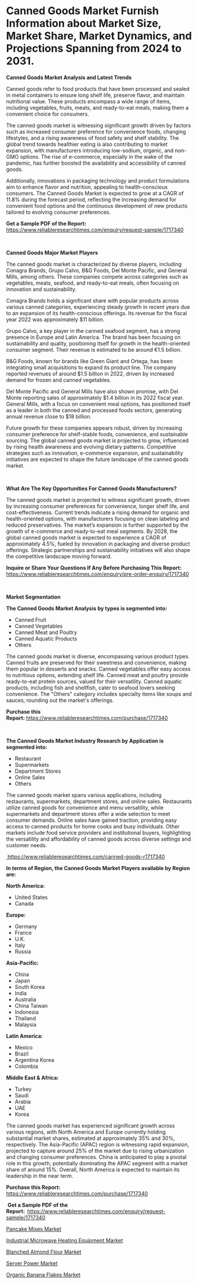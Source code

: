 <p><h1>Canned Goods Market Furnish Information about Market Size, Market Share, Market Dynamics, and Projections Spanning from 2024 to 2031.</h1></p><p><strong>Canned Goods Market Analysis and Latest Trends</strong></p>
<p><p>Canned goods refer to food products that have been processed and sealed in metal containers to ensure long shelf life, preserve flavor, and maintain nutritional value. These products encompass a wide range of items, including vegetables, fruits, meats, and ready-to-eat meals, making them a convenient choice for consumers.</p><p>The canned goods market is witnessing significant growth driven by factors such as increased consumer preference for convenience foods, changing lifestyles, and a rising awareness of food safety and shelf stability. The global trend towards healthier eating is also contributing to market expansion, with manufacturers introducing low-sodium, organic, and non-GMO options. The rise of e-commerce, especially in the wake of the pandemic, has further boosted the availability and accessibility of canned goods.</p><p>Additionally, innovations in packaging technology and product formulations aim to enhance flavor and nutrition, appealing to health-conscious consumers. The Canned Goods Market is expected to grow at a CAGR of 11.8% during the forecast period, reflecting the increasing demand for convenient food options and the continuous development of new products tailored to evolving consumer preferences.</p></p>
<p><strong>Get a Sample PDF of the Report:&nbsp;</strong> <a href="https://www.reliableresearchtimes.com/enquiry/request-sample/1717340?utm_campaign=1425&utm_medium=2&utm_source=Github&utm_content=ia&utm_term=19102024&utm_id=canned-goods">https://www.reliableresearchtimes.com/enquiry/request-sample/1717340</a></p>
<p>&nbsp;</p>
<p><strong>Canned Goods Major Market Players</strong></p>
<p><p>The canned goods market is characterized by diverse players, including Conagra Brands, Grupo Calvo, B&G Foods, Del Monte Pacific, and General Mills, among others. These companies compete across categories such as vegetables, meats, seafood, and ready-to-eat meals, often focusing on innovation and sustainability.</p><p>Conagra Brands holds a significant share with popular products across various canned categories, experiencing steady growth in recent years due to an expansion of its health-conscious offerings. Its revenue for the fiscal year 2022 was approximately $11 billion.</p><p>Grupo Calvo, a key player in the canned seafood segment, has a strong presence in Europe and Latin America. The brand has been focusing on sustainability and quality, positioning itself for growth in the health-oriented consumer segment. Their revenue is estimated to be around €1.5 billion.</p><p>B&G Foods, known for brands like Green Giant and Ortega, has been integrating small acquisitions to expand its product line. The company reported revenues of around $1.5 billion in 2022, driven by increased demand for frozen and canned vegetables.</p><p>Del Monte Pacific and General Mills have also shown promise, with Del Monte reporting sales of approximately $1.4 billion in its 2022 fiscal year. General Mills, with a focus on convenient meal options, has positioned itself as a leader in both the canned and processed foods sectors, generating annual revenue close to $18 billion.</p><p>Future growth for these companies appears robust, driven by increasing consumer preference for shelf-stable foods, convenience, and sustainable sourcing. The global canned goods market is projected to grow, influenced by rising health awareness and evolving dietary patterns. Competitive strategies such as innovation, e-commerce expansion, and sustainability initiatives are expected to shape the future landscape of the canned goods market.</p></p>
<p>&nbsp;</p>
<p><strong>What Are The Key Opportunities For Canned Goods Manufacturers?</strong></p>
<p><p>The canned goods market is projected to witness significant growth, driven by increasing consumer preferences for convenience, longer shelf life, and cost-effectiveness. Current trends indicate a rising demand for organic and health-oriented options, with manufacturers focusing on clean labeling and reduced preservatives. The market’s expansion is further supported by the growth of e-commerce and ready-to-eat meal segments. By 2028, the global canned goods market is expected to experience a CAGR of approximately 4.5%, fueled by innovation in packaging and diverse product offerings. Strategic partnerships and sustainability initiatives will also shape the competitive landscape moving forward.</p></p>
<p><strong>Inquire or Share Your Questions If Any Before Purchasing This Report:</strong> <a href="https://www.reliableresearchtimes.com/enquiry/pre-order-enquiry/1717340?utm_campaign=1425&utm_medium=2&utm_source=Github&utm_content=ia&utm_term=19102024&utm_id=canned-goods">https://www.reliableresearchtimes.com/enquiry/pre-order-enquiry/1717340</a></p>
<p>&nbsp;</p>
<p><strong>Market Segmentation</strong></p>
<p><strong>The Canned Goods Market Analysis by types is segmented into:</strong></p>
<p><ul><li>Canned Fruit</li><li>Canned Vegetables</li><li>Canned Meat and Poultry</li><li>Canned Aquatic Products</li><li>Others</li></ul></p>
<p><p>The canned goods market is diverse, encompassing various product types. Canned fruits are preserved for their sweetness and convenience, making them popular in desserts and snacks. Canned vegetables offer easy access to nutritious options, extending shelf life. Canned meat and poultry provide ready-to-eat protein sources, valued for their versatility. Canned aquatic products, including fish and shellfish, cater to seafood lovers seeking convenience. The "Others" category includes specialty items like soups and sauces, rounding out the market's offerings.</p></p>
<p><strong>Purchase this Report:&nbsp;</strong><a href="https://www.reliableresearchtimes.com/purchase/1717340?utm_campaign=1425&utm_medium=2&utm_source=Github&utm_content=ia&utm_term=19102024&utm_id=canned-goods">https://www.reliableresearchtimes.com/purchase/1717340</a></p>
<p>&nbsp;</p>
<p><strong>The Canned Goods Market Industry Research by Application is segmented into:</strong></p>
<p><ul><li>Restaurant</li><li>Supermarkets</li><li>Department Stores</li><li>Online Sales</li><li>Others</li></ul></p>
<p><p>The canned goods market spans various applications, including restaurants, supermarkets, department stores, and online sales. Restaurants utilize canned goods for convenience and menu versatility, while supermarkets and department stores offer a wide selection to meet consumer demands. Online sales have gained traction, providing easy access to canned products for home cooks and busy individuals. Other markets include food service providers and institutional buyers, highlighting the versatility and affordability of canned goods across diverse settings and customer needs.</p></p>
<p><a href="https://www.reliableresearchtimes.com/canned-goods-r1717340?utm_campaign=1425&utm_medium=2&utm_source=Github&utm_content=ia&utm_term=19102024&utm_id=canned-goods">&nbsp;https://www.reliableresearchtimes.com/canned-goods-r1717340</a></p>
<p><strong>In terms of Region, the Canned Goods Market Players available by Region are:</strong></p>
<p>
    <p> <strong> North America: </strong>
        <ul>
            <li>United States</li>
            <li>Canada</li>
        </ul>
        </p> 
    <p> <strong> Europe: </strong>
        <ul>
            <li>Germany</li>
            <li>France</li>
            <li>U.K.</li>
            <li>Italy</li>
            <li>Russia</li>
        </ul>
        </p> 
    <p> <strong> Asia-Pacific: </strong>
        <ul>
            <li>China</li>
            <li>Japan</li>
            <li>South Korea</li>
            <li>India</li>
            <li>Australia</li>
            <li>China Taiwan</li>
            <li>Indonesia</li>
            <li>Thailand</li>
            <li>Malaysia</li>
        </ul>
        </p> 
    <p> <strong> Latin America: </strong>
        <ul>
            <li>Mexico</li>
            <li>Brazil</li>
            <li>Argentina Korea</li>
            <li>Colombia</li>
        </ul>
        </p> 
    <p> <strong> Middle East & Africa: </strong>
        <ul>
            <li>Turkey</li>
            <li>Saudi</li>
            <li>Arabia</li>
            <li>UAE</li>
            <li>Korea</li>
        </ul>
    </p>
    </p>
<p><p>The canned goods market has experienced significant growth across various regions, with North America and Europe currently holding substantial market shares, estimated at approximately 35% and 30%, respectively. The Asia-Pacific (APAC) region is witnessing rapid expansion, projected to capture around 25% of the market due to rising urbanization and changing consumer preferences. China is anticipated to play a pivotal role in this growth, potentially dominating the APAC segment with a market share of around 15%. Overall, North America is expected to maintain its leadership in the near term.</p></p>
<p><strong>Purchase this Report: </strong><a href="https://www.reliableresearchtimes.com/purchase/1717340?utm_campaign=1425&utm_medium=2&utm_source=Github&utm_content=ia&utm_term=19102024&utm_id=canned-goods">https://www.reliableresearchtimes.com/purchase/1717340</a></p>
<p>&nbsp;<strong>Get a Sample PDF of the Report:&nbsp;&nbsp;</strong><a href="https://www.reliableresearchtimes.com/enquiry/request-sample/1717340?utm_campaign=1425&utm_medium=2&utm_source=Github&utm_content=ia&utm_term=19102024&utm_id=canned-goods">https://www.reliableresearchtimes.com/enquiry/request-sample/1717340</a></p>
<p><strong></strong></p>
<p><p><a href="https://www.linkedin.com/pulse/pancake-mixes-market-revolution-2024-2031-trends-shaping-vlyce?utm_campaign=1425&utm_medium=2&utm_source=Github&utm_content=ia&utm_term=19102024&utm_id=canned-goods">Pancake Mixes Market</a></p><p><a href="https://github.com/arionmp/Market-Research-Report-List-5/blob/main/industrial-microwave-heating-equipment-market.md?utm_campaign=1425&utm_medium=2&utm_source=Github&utm_content=ia&utm_term=19102024&utm_id=canned-goods">Industrial Microwave Heating Equipment Market</a></p><p><a href="https://www.linkedin.com/pulse/investment-opportunities-blanched-almond-flour-sector-risk-hefze?utm_campaign=1425&utm_medium=2&utm_source=Github&utm_content=ia&utm_term=19102024&utm_id=canned-goods">Blanched Almond Flour Market</a></p><p><a href="https://www.linkedin.com/pulse/server-power-market-forecasts-trends-impact-analysis-bp7fe?utm_campaign=1425&utm_medium=2&utm_source=Github&utm_content=ia&utm_term=19102024&utm_id=canned-goods">Server Power Market</a></p><p><a href="https://www.linkedin.com/pulse/future-trends-global-organic-banana-flakes-market-insights-eince?utm_campaign=1425&utm_medium=2&utm_source=Github&utm_content=ia&utm_term=19102024&utm_id=canned-goods">Organic Banana Flakes Market</a></p></p>